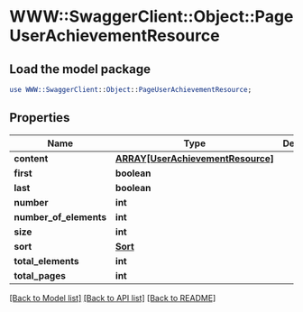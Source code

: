 # WWW::SwaggerClient::Object::PageUserAchievementResource

## Load the model package
```perl
use WWW::SwaggerClient::Object::PageUserAchievementResource;
```

## Properties
Name | Type | Description | Notes
------------ | ------------- | ------------- | -------------
**content** | [**ARRAY[UserAchievementResource]**](UserAchievementResource.md) |  | [optional] 
**first** | **boolean** |  | [optional] 
**last** | **boolean** |  | [optional] 
**number** | **int** |  | [optional] 
**number_of_elements** | **int** |  | [optional] 
**size** | **int** |  | [optional] 
**sort** | [**Sort**](Sort.md) |  | [optional] 
**total_elements** | **int** |  | [optional] 
**total_pages** | **int** |  | [optional] 

[[Back to Model list]](../README.md#documentation-for-models) [[Back to API list]](../README.md#documentation-for-api-endpoints) [[Back to README]](../README.md)


